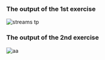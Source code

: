 
<h3>The output of the 1st exercise </h3>

![streams tp ](https://github.com/zakariaaityahia/java_streams_exerc/assets/103770059/cea84d65-b83e-4d3c-935a-1b59fd491cef)


<h3>The output of the 2nd exercise </h3>

![aa](https://github.com/zakariaaityahia/java_streams_exerc/assets/103770059/85d01185-3404-41cf-9f15-23e428ea7f2f)
